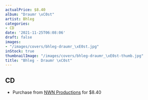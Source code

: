 ```yaml
---
actualPrice: $8.40
album: "Draumr \xC0st"
artist: Bhleg
categories:
- CD
date: '2021-11-25T06:08:06'
draft: false
images:
- "/images/covers/bhleg-draumr_\xE0st.jpg"
inStock: true
thumbnailImage: "/images/covers/bhleg-draumr_\xE0st-thumb.jpg"
title: "Bhleg - Draumr \xC0st"
---
```


## CD
* Purchase from [NWN Productions](http://shop.nwnprod.com/index.php?route=product/product&path=93&product_id=12411&sort=pd.name&order=ASC) for $8.40
